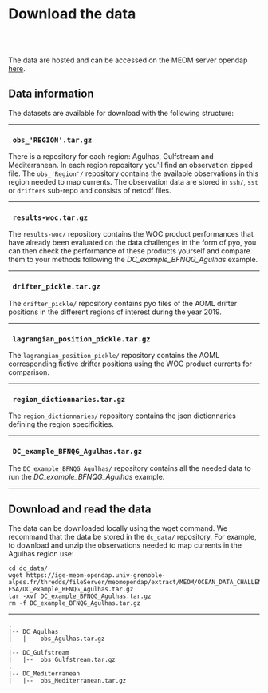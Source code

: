 # Download the data

<br> 

<br>  

The data are hosted and can be accessed on the MEOM server opendap [here](https://ige-meom-opendap.univ-grenoble-alpes.fr/thredds/catalog/meomopendap/extract/MEOM/OCEAN_DATA_CHALLENGES/2024_DC_WOC-ESA/catalog.html). 

## Data information
 

The datasets are available for download with the following structure:

--- 

### ``` obs_'REGION'.tar.gz```

There is a repository for each region: Agulhas, Gulfstream and Mediterranean. In each region repository you'll find an observation zipped file. The ```obs_'Region'/``` repository contains the available observations in this region needed to map currents. The observation data are stored in ```ssh/```, ```sst``` or ```drifters``` sub-repo and consists of netcdf files.  


--- 

### ``` results-woc.tar.gz```

The ```results-woc/``` repository contains the WOC product performances that have already been evaluated on the data challenges in the form of pyo, you can then check the performance of these products yourself and compare them to your methods following the *DC_example_BFNQG_Agulhas* example. 
 

--- 

### ``` drifter_pickle.tar.gz```

The ```drifter_pickle/``` repository contains pyo files of the AOML drifter positions in the different regions of interest during the year 2019.  

--- 

### ``` lagrangian_position_pickle.tar.gz```

The ```lagrangian_position_pickle/``` repository contains the AOML corresponding fictive drifter positions using the WOC product currents for comparison.  

--- 

### ``` region_dictionnaries.tar.gz```

The ```region_dictionnaries/``` repository contains the json dictionnaries defining the region specificities.  

--- 

### ``` DC_example_BFNQG_Agulhas.tar.gz```

The ```DC_example_BFNQG_Agulhas/``` repository contains all the needed data to run the *DC_example_BFNQG_Agulhas* example.  

--- 


## Download and read the data

The data can be downloaded locally using the wget command. We recommand that the data be stored in the `dc_data/` repository. 
For example, to download and unzip the observations needed to map currents in the Agulhas region use:


```
cd dc_data/
wget https://ige-meom-opendap.univ-grenoble-alpes.fr/thredds/fileServer/meomopendap/extract/MEOM/OCEAN_DATA_CHALLENGES/2024_DC_WOC-ESA/DC_example_BFNQG_Agulhas.tar.gz 
tar -xvf DC_example_BFNQG_Agulhas.tar.gz  
rm -f DC_example_BFNQG_Agulhas.tar.gz
``` 



--- 


```
.
|-- DC_Agulhas  
|   |--  obs_Agulhas.tar.gz  
.
|-- DC_Gulfstream  
|   |--  obs_Gulfstream.tar.gz   
.
|-- DC_Mediterranean 
|   |--  obs_Mediterranean.tar.gz    
```

